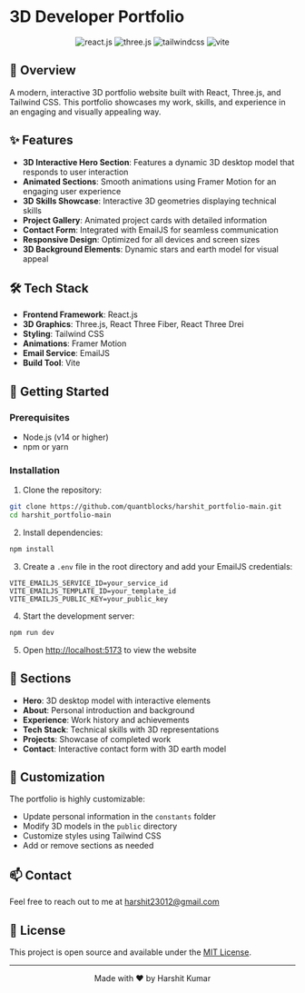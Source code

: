 # 3D Developer Portfolio

<div align="center">
  <img src="https://img.shields.io/badge/-React_JS-black?style=for-the-badge&logoColor=white&logo=react&color=61DAFB" alt="react.js" />
  <img src="https://img.shields.io/badge/-Three_JS-black?style=for-the-badge&logoColor=white&logo=threedotjs&color=000000" alt="three.js" />
  <img src="https://img.shields.io/badge/-Tailwind_CSS-black?style=for-the-badge&logoColor=white&logo=tailwindcss&color=06B6D4" alt="tailwindcss" />
  <img src="https://img.shields.io/badge/-Vite-black?style=for-the-badge&logoColor=white&logo=vite&color=646CFF" alt="vite" />
</div>

## 🚀 Overview

A modern, interactive 3D portfolio website built with React, Three.js, and Tailwind CSS. This portfolio showcases my work, skills, and experience in an engaging and visually appealing way.

## ✨ Features

- **3D Interactive Hero Section**: Features a dynamic 3D desktop model that responds to user interaction
- **Animated Sections**: Smooth animations using Framer Motion for an engaging user experience
- **3D Skills Showcase**: Interactive 3D geometries displaying technical skills
- **Project Gallery**: Animated project cards with detailed information
- **Contact Form**: Integrated with EmailJS for seamless communication
- **Responsive Design**: Optimized for all devices and screen sizes
- **3D Background Elements**: Dynamic stars and earth model for visual appeal

## 🛠️ Tech Stack

- **Frontend Framework**: React.js
- **3D Graphics**: Three.js, React Three Fiber, React Three Drei
- **Styling**: Tailwind CSS
- **Animations**: Framer Motion
- **Email Service**: EmailJS
- **Build Tool**: Vite

## 🚀 Getting Started

### Prerequisites

- Node.js (v14 or higher)
- npm or yarn

### Installation

1. Clone the repository:
```bash
git clone https://github.com/quantblocks/harshit_portfolio-main.git
cd harshit_portfolio-main
```

2. Install dependencies:
```bash
npm install
```

3. Create a `.env` file in the root directory and add your EmailJS credentials:
```env
VITE_EMAILJS_SERVICE_ID=your_service_id
VITE_EMAILJS_TEMPLATE_ID=your_template_id
VITE_EMAILJS_PUBLIC_KEY=your_public_key
```

4. Start the development server:
```bash
npm run dev
```

5. Open [http://localhost:5173](http://localhost:5173) to view the website

## 📱 Sections

- **Hero**: 3D desktop model with interactive elements
- **About**: Personal introduction and background
- **Experience**: Work history and achievements
- **Tech Stack**: Technical skills with 3D representations
- **Projects**: Showcase of completed work
- **Contact**: Interactive contact form with 3D earth model

## 🔧 Customization

The portfolio is highly customizable:
- Update personal information in the `constants` folder
- Modify 3D models in the `public` directory
- Customize styles using Tailwind CSS
- Add or remove sections as needed

## 📫 Contact

Feel free to reach out to me at [harshit23012@gmail.com](mailto:harshit23012@gmail.com)

## 📄 License

This project is open source and available under the [MIT License](LICENSE).

---

<div align="center">
  Made with ❤️ by Harshit Kumar
</div>